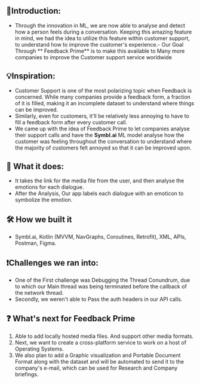 ## 🥁Introduction:

- Through the innovation in ML, we are now able to analyse and detect how a person feels during a
  conversation. Keeping this amazing feature in mind, we had the idea to utilize this feature within
  customer support, to understand how to improve the customer's experience.- Our Goal Through **
  Feedback Prime** is to make this available to Many more companies to improve the Customer support
  service worldwide

## 💡Inspiration:

- Customer Support is one of the most polarizing topic when Feedback is concerned. While many
  companies provide a feedback form, a fraction of it is filled, making it an incomplete dataset to
  understand where things can be improved.
- Similarly, even for customers, it'll be relatively less annoying to have to fill a feedback form
  after every customer call.
- We came up with the idea of Feedback Prime to let companies analyse their support calls and have
  the **Symbl.ai** ML model analyse how the customer was feeling throughout the conversation to
  understand where the majority of customers felt annoyed so that it can be improved upon.

## 💬 What it does:

- It takes the link for the media file from the user, and then analyse the emotions for each
  dialogue.
- After the Analysis, Our app labels each dialogue with an emoticon to symbolize the emotion.

## 🛠 How we built it

- Symbl.ai, Kotlin (MVVM, NavGraphs, Coroutines, Retrofit), XML, APIs, Postman, Figma.

## ❗Challenges we ran into:

- One of the First challenge was Debugging the Thread Conundrum, due to which our Main thread was
  being terminated before the callback of the network thread.
- Secondly, we weren't able to Pass the auth headers in our API calls.

## ❓ What's next for Feedback Prime

1. Able to add locally hosted media files. And support other media formats.
2. Next, we want to create a cross-platform service to work on a host of Operating Systems.
3. We also plan to add a Graphic visualization and Portable Document Format along with the dataset and
   will be automated to send it to the company's e-mail, which can be used for Research and Company
   briefings.
   
##
